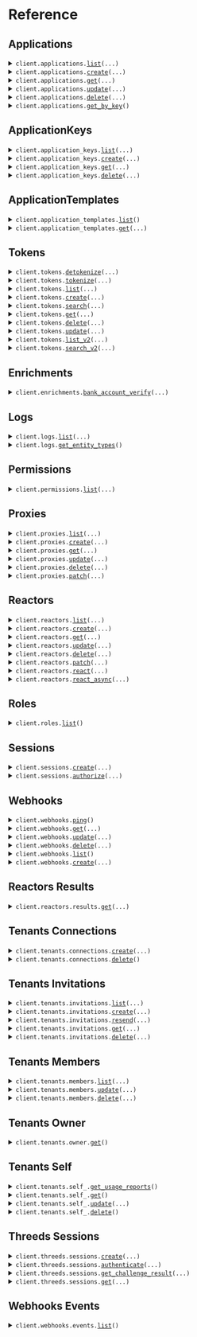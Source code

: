 # Reference
## Applications
<details><summary><code>client.applications.<a href="src/basis_theory/applications/client.py">list</a>(...)</code></summary>
<dl>
<dd>

#### 🔌 Usage

<dl>
<dd>

<dl>
<dd>

```python
from basis_theory import BasisTheory

client = BasisTheory(
    correlation_id="YOUR_CORRELATION_ID",
    api_key="YOUR_API_KEY",
)
response = client.applications.list()
for item in response:
    yield item
# alternatively, you can paginate page-by-page
for page in response.iter_pages():
    yield page

```
</dd>
</dl>
</dd>
</dl>

#### ⚙️ Parameters

<dl>
<dd>

<dl>
<dd>

**id:** `typing.Optional[typing.Union[str, typing.Sequence[str]]]` 
    
</dd>
</dl>

<dl>
<dd>

**type:** `typing.Optional[typing.Union[str, typing.Sequence[str]]]` 
    
</dd>
</dl>

<dl>
<dd>

**page:** `typing.Optional[int]` 
    
</dd>
</dl>

<dl>
<dd>

**start:** `typing.Optional[str]` 
    
</dd>
</dl>

<dl>
<dd>

**size:** `typing.Optional[int]` 
    
</dd>
</dl>

<dl>
<dd>

**request_options:** `typing.Optional[RequestOptions]` — Request-specific configuration.
    
</dd>
</dl>
</dd>
</dl>


</dd>
</dl>
</details>

<details><summary><code>client.applications.<a href="src/basis_theory/applications/client.py">create</a>(...)</code></summary>
<dl>
<dd>

#### 🔌 Usage

<dl>
<dd>

<dl>
<dd>

```python
from basis_theory import BasisTheory

client = BasisTheory(
    correlation_id="YOUR_CORRELATION_ID",
    api_key="YOUR_API_KEY",
)
client.applications.create(
    name="name",
    type="type",
)

```
</dd>
</dl>
</dd>
</dl>

#### ⚙️ Parameters

<dl>
<dd>

<dl>
<dd>

**name:** `str` 
    
</dd>
</dl>

<dl>
<dd>

**type:** `str` 
    
</dd>
</dl>

<dl>
<dd>

**expires_at:** `typing.Optional[str]` 
    
</dd>
</dl>

<dl>
<dd>

**permissions:** `typing.Optional[typing.Sequence[str]]` 
    
</dd>
</dl>

<dl>
<dd>

**rules:** `typing.Optional[typing.Sequence[AccessRule]]` 
    
</dd>
</dl>

<dl>
<dd>

**create_key:** `typing.Optional[bool]` 
    
</dd>
</dl>

<dl>
<dd>

**idempotency_key:** `typing.Optional[str]` 
    
</dd>
</dl>

<dl>
<dd>

**request_options:** `typing.Optional[RequestOptions]` — Request-specific configuration.
    
</dd>
</dl>
</dd>
</dl>


</dd>
</dl>
</details>

<details><summary><code>client.applications.<a href="src/basis_theory/applications/client.py">get</a>(...)</code></summary>
<dl>
<dd>

#### 🔌 Usage

<dl>
<dd>

<dl>
<dd>

```python
from basis_theory import BasisTheory

client = BasisTheory(
    correlation_id="YOUR_CORRELATION_ID",
    api_key="YOUR_API_KEY",
)
client.applications.get(
    id="id",
)

```
</dd>
</dl>
</dd>
</dl>

#### ⚙️ Parameters

<dl>
<dd>

<dl>
<dd>

**id:** `str` 
    
</dd>
</dl>

<dl>
<dd>

**request_options:** `typing.Optional[RequestOptions]` — Request-specific configuration.
    
</dd>
</dl>
</dd>
</dl>


</dd>
</dl>
</details>

<details><summary><code>client.applications.<a href="src/basis_theory/applications/client.py">update</a>(...)</code></summary>
<dl>
<dd>

#### 🔌 Usage

<dl>
<dd>

<dl>
<dd>

```python
from basis_theory import BasisTheory

client = BasisTheory(
    correlation_id="YOUR_CORRELATION_ID",
    api_key="YOUR_API_KEY",
)
client.applications.update(
    id="id",
    name="name",
)

```
</dd>
</dl>
</dd>
</dl>

#### ⚙️ Parameters

<dl>
<dd>

<dl>
<dd>

**id:** `str` 
    
</dd>
</dl>

<dl>
<dd>

**name:** `str` 
    
</dd>
</dl>

<dl>
<dd>

**permissions:** `typing.Optional[typing.Sequence[str]]` 
    
</dd>
</dl>

<dl>
<dd>

**rules:** `typing.Optional[typing.Sequence[AccessRule]]` 
    
</dd>
</dl>

<dl>
<dd>

**idempotency_key:** `typing.Optional[str]` 
    
</dd>
</dl>

<dl>
<dd>

**request_options:** `typing.Optional[RequestOptions]` — Request-specific configuration.
    
</dd>
</dl>
</dd>
</dl>


</dd>
</dl>
</details>

<details><summary><code>client.applications.<a href="src/basis_theory/applications/client.py">delete</a>(...)</code></summary>
<dl>
<dd>

#### 🔌 Usage

<dl>
<dd>

<dl>
<dd>

```python
from basis_theory import BasisTheory

client = BasisTheory(
    correlation_id="YOUR_CORRELATION_ID",
    api_key="YOUR_API_KEY",
)
client.applications.delete(
    id="id",
)

```
</dd>
</dl>
</dd>
</dl>

#### ⚙️ Parameters

<dl>
<dd>

<dl>
<dd>

**id:** `str` 
    
</dd>
</dl>

<dl>
<dd>

**request_options:** `typing.Optional[RequestOptions]` — Request-specific configuration.
    
</dd>
</dl>
</dd>
</dl>


</dd>
</dl>
</details>

<details><summary><code>client.applications.<a href="src/basis_theory/applications/client.py">get_by_key</a>()</code></summary>
<dl>
<dd>

#### 🔌 Usage

<dl>
<dd>

<dl>
<dd>

```python
from basis_theory import BasisTheory

client = BasisTheory(
    correlation_id="YOUR_CORRELATION_ID",
    api_key="YOUR_API_KEY",
)
client.applications.get_by_key()

```
</dd>
</dl>
</dd>
</dl>

#### ⚙️ Parameters

<dl>
<dd>

<dl>
<dd>

**request_options:** `typing.Optional[RequestOptions]` — Request-specific configuration.
    
</dd>
</dl>
</dd>
</dl>


</dd>
</dl>
</details>

## ApplicationKeys
<details><summary><code>client.application_keys.<a href="src/basis_theory/application_keys/client.py">list</a>(...)</code></summary>
<dl>
<dd>

#### 🔌 Usage

<dl>
<dd>

<dl>
<dd>

```python
from basis_theory import BasisTheory

client = BasisTheory(
    correlation_id="YOUR_CORRELATION_ID",
    api_key="YOUR_API_KEY",
)
client.application_keys.list(
    id_="id",
)

```
</dd>
</dl>
</dd>
</dl>

#### ⚙️ Parameters

<dl>
<dd>

<dl>
<dd>

**id_:** `str` 
    
</dd>
</dl>

<dl>
<dd>

**id:** `typing.Optional[typing.Union[str, typing.Sequence[str]]]` 
    
</dd>
</dl>

<dl>
<dd>

**type:** `typing.Optional[typing.Union[str, typing.Sequence[str]]]` 
    
</dd>
</dl>

<dl>
<dd>

**request_options:** `typing.Optional[RequestOptions]` — Request-specific configuration.
    
</dd>
</dl>
</dd>
</dl>


</dd>
</dl>
</details>

<details><summary><code>client.application_keys.<a href="src/basis_theory/application_keys/client.py">create</a>(...)</code></summary>
<dl>
<dd>

#### 🔌 Usage

<dl>
<dd>

<dl>
<dd>

```python
from basis_theory import BasisTheory

client = BasisTheory(
    correlation_id="YOUR_CORRELATION_ID",
    api_key="YOUR_API_KEY",
)
client.application_keys.create(
    id="id",
)

```
</dd>
</dl>
</dd>
</dl>

#### ⚙️ Parameters

<dl>
<dd>

<dl>
<dd>

**id:** `str` 
    
</dd>
</dl>

<dl>
<dd>

**idempotency_key:** `typing.Optional[str]` 
    
</dd>
</dl>

<dl>
<dd>

**request_options:** `typing.Optional[RequestOptions]` — Request-specific configuration.
    
</dd>
</dl>
</dd>
</dl>


</dd>
</dl>
</details>

<details><summary><code>client.application_keys.<a href="src/basis_theory/application_keys/client.py">get</a>(...)</code></summary>
<dl>
<dd>

#### 🔌 Usage

<dl>
<dd>

<dl>
<dd>

```python
from basis_theory import BasisTheory

client = BasisTheory(
    correlation_id="YOUR_CORRELATION_ID",
    api_key="YOUR_API_KEY",
)
client.application_keys.get(
    id="id",
    key_id="keyId",
)

```
</dd>
</dl>
</dd>
</dl>

#### ⚙️ Parameters

<dl>
<dd>

<dl>
<dd>

**id:** `str` 
    
</dd>
</dl>

<dl>
<dd>

**key_id:** `str` 
    
</dd>
</dl>

<dl>
<dd>

**request_options:** `typing.Optional[RequestOptions]` — Request-specific configuration.
    
</dd>
</dl>
</dd>
</dl>


</dd>
</dl>
</details>

<details><summary><code>client.application_keys.<a href="src/basis_theory/application_keys/client.py">delete</a>(...)</code></summary>
<dl>
<dd>

#### 🔌 Usage

<dl>
<dd>

<dl>
<dd>

```python
from basis_theory import BasisTheory

client = BasisTheory(
    correlation_id="YOUR_CORRELATION_ID",
    api_key="YOUR_API_KEY",
)
client.application_keys.delete(
    id="id",
    key_id="keyId",
)

```
</dd>
</dl>
</dd>
</dl>

#### ⚙️ Parameters

<dl>
<dd>

<dl>
<dd>

**id:** `str` 
    
</dd>
</dl>

<dl>
<dd>

**key_id:** `str` 
    
</dd>
</dl>

<dl>
<dd>

**request_options:** `typing.Optional[RequestOptions]` — Request-specific configuration.
    
</dd>
</dl>
</dd>
</dl>


</dd>
</dl>
</details>

## ApplicationTemplates
<details><summary><code>client.application_templates.<a href="src/basis_theory/application_templates/client.py">list</a>()</code></summary>
<dl>
<dd>

#### 🔌 Usage

<dl>
<dd>

<dl>
<dd>

```python
from basis_theory import BasisTheory

client = BasisTheory(
    correlation_id="YOUR_CORRELATION_ID",
    api_key="YOUR_API_KEY",
)
client.application_templates.list()

```
</dd>
</dl>
</dd>
</dl>

#### ⚙️ Parameters

<dl>
<dd>

<dl>
<dd>

**request_options:** `typing.Optional[RequestOptions]` — Request-specific configuration.
    
</dd>
</dl>
</dd>
</dl>


</dd>
</dl>
</details>

<details><summary><code>client.application_templates.<a href="src/basis_theory/application_templates/client.py">get</a>(...)</code></summary>
<dl>
<dd>

#### 🔌 Usage

<dl>
<dd>

<dl>
<dd>

```python
from basis_theory import BasisTheory

client = BasisTheory(
    correlation_id="YOUR_CORRELATION_ID",
    api_key="YOUR_API_KEY",
)
client.application_templates.get(
    id="id",
)

```
</dd>
</dl>
</dd>
</dl>

#### ⚙️ Parameters

<dl>
<dd>

<dl>
<dd>

**id:** `str` 
    
</dd>
</dl>

<dl>
<dd>

**request_options:** `typing.Optional[RequestOptions]` — Request-specific configuration.
    
</dd>
</dl>
</dd>
</dl>


</dd>
</dl>
</details>

## Tokens
<details><summary><code>client.tokens.<a href="src/basis_theory/tokens/client.py">detokenize</a>(...)</code></summary>
<dl>
<dd>

#### 🔌 Usage

<dl>
<dd>

<dl>
<dd>

```python
from basis_theory import BasisTheory

client = BasisTheory(
    correlation_id="YOUR_CORRELATION_ID",
    api_key="YOUR_API_KEY",
)
client.tokens.detokenize(
    request={"key": "value"},
)

```
</dd>
</dl>
</dd>
</dl>

#### ⚙️ Parameters

<dl>
<dd>

<dl>
<dd>

**request:** `typing.Optional[typing.Any]` 
    
</dd>
</dl>

<dl>
<dd>

**request_options:** `typing.Optional[RequestOptions]` — Request-specific configuration.
    
</dd>
</dl>
</dd>
</dl>


</dd>
</dl>
</details>

<details><summary><code>client.tokens.<a href="src/basis_theory/tokens/client.py">tokenize</a>(...)</code></summary>
<dl>
<dd>

#### 🔌 Usage

<dl>
<dd>

<dl>
<dd>

```python
from basis_theory import BasisTheory

client = BasisTheory(
    correlation_id="YOUR_CORRELATION_ID",
    api_key="YOUR_API_KEY",
)
client.tokens.tokenize(
    request={"key": "value"},
)

```
</dd>
</dl>
</dd>
</dl>

#### ⚙️ Parameters

<dl>
<dd>

<dl>
<dd>

**request:** `typing.Optional[typing.Any]` 
    
</dd>
</dl>

<dl>
<dd>

**idempotency_key:** `typing.Optional[str]` 
    
</dd>
</dl>

<dl>
<dd>

**request_options:** `typing.Optional[RequestOptions]` — Request-specific configuration.
    
</dd>
</dl>
</dd>
</dl>


</dd>
</dl>
</details>

<details><summary><code>client.tokens.<a href="src/basis_theory/tokens/client.py">list</a>(...)</code></summary>
<dl>
<dd>

#### 🔌 Usage

<dl>
<dd>

<dl>
<dd>

```python
from basis_theory import BasisTheory

client = BasisTheory(
    correlation_id="YOUR_CORRELATION_ID",
    api_key="YOUR_API_KEY",
)
response = client.tokens.list()
for item in response:
    yield item
# alternatively, you can paginate page-by-page
for page in response.iter_pages():
    yield page

```
</dd>
</dl>
</dd>
</dl>

#### ⚙️ Parameters

<dl>
<dd>

<dl>
<dd>

**id:** `typing.Optional[typing.Union[str, typing.Sequence[str]]]` 
    
</dd>
</dl>

<dl>
<dd>

**metadata:** `typing.Optional[typing.Dict[str, typing.Optional[str]]]` 
    
</dd>
</dl>

<dl>
<dd>

**page:** `typing.Optional[int]` 
    
</dd>
</dl>

<dl>
<dd>

**start:** `typing.Optional[str]` 
    
</dd>
</dl>

<dl>
<dd>

**size:** `typing.Optional[int]` 
    
</dd>
</dl>

<dl>
<dd>

**request_options:** `typing.Optional[RequestOptions]` — Request-specific configuration.
    
</dd>
</dl>
</dd>
</dl>


</dd>
</dl>
</details>

<details><summary><code>client.tokens.<a href="src/basis_theory/tokens/client.py">create</a>(...)</code></summary>
<dl>
<dd>

#### 🔌 Usage

<dl>
<dd>

<dl>
<dd>

```python
from basis_theory import BasisTheory

client = BasisTheory(
    correlation_id="YOUR_CORRELATION_ID",
    api_key="YOUR_API_KEY",
)
client.tokens.create()

```
</dd>
</dl>
</dd>
</dl>

#### ⚙️ Parameters

<dl>
<dd>

<dl>
<dd>

**id:** `typing.Optional[str]` 
    
</dd>
</dl>

<dl>
<dd>

**type:** `typing.Optional[str]` 
    
</dd>
</dl>

<dl>
<dd>

**data:** `typing.Optional[typing.Optional[typing.Any]]` 
    
</dd>
</dl>

<dl>
<dd>

**privacy:** `typing.Optional[Privacy]` 
    
</dd>
</dl>

<dl>
<dd>

**metadata:** `typing.Optional[typing.Dict[str, typing.Optional[str]]]` 
    
</dd>
</dl>

<dl>
<dd>

**search_indexes:** `typing.Optional[typing.Sequence[str]]` 
    
</dd>
</dl>

<dl>
<dd>

**fingerprint_expression:** `typing.Optional[str]` 
    
</dd>
</dl>

<dl>
<dd>

**mask:** `typing.Optional[typing.Optional[typing.Any]]` 
    
</dd>
</dl>

<dl>
<dd>

**deduplicate_token:** `typing.Optional[bool]` 
    
</dd>
</dl>

<dl>
<dd>

**expires_at:** `typing.Optional[str]` 
    
</dd>
</dl>

<dl>
<dd>

**containers:** `typing.Optional[typing.Sequence[str]]` 
    
</dd>
</dl>

<dl>
<dd>

**token_intent_id:** `typing.Optional[str]` 
    
</dd>
</dl>

<dl>
<dd>

**idempotency_key:** `typing.Optional[str]` 
    
</dd>
</dl>

<dl>
<dd>

**request_options:** `typing.Optional[RequestOptions]` — Request-specific configuration.
    
</dd>
</dl>
</dd>
</dl>


</dd>
</dl>
</details>

<details><summary><code>client.tokens.<a href="src/basis_theory/tokens/client.py">search</a>(...)</code></summary>
<dl>
<dd>

#### 🔌 Usage

<dl>
<dd>

<dl>
<dd>

```python
from basis_theory import BasisTheory

client = BasisTheory(
    correlation_id="YOUR_CORRELATION_ID",
    api_key="YOUR_API_KEY",
)
response = client.tokens.search()
for item in response:
    yield item
# alternatively, you can paginate page-by-page
for page in response.iter_pages():
    yield page

```
</dd>
</dl>
</dd>
</dl>

#### ⚙️ Parameters

<dl>
<dd>

<dl>
<dd>

**query:** `typing.Optional[str]` 
    
</dd>
</dl>

<dl>
<dd>

**page:** `typing.Optional[int]` 
    
</dd>
</dl>

<dl>
<dd>

**start:** `typing.Optional[str]` 
    
</dd>
</dl>

<dl>
<dd>

**size:** `typing.Optional[int]` 
    
</dd>
</dl>

<dl>
<dd>

**idempotency_key:** `typing.Optional[str]` 
    
</dd>
</dl>

<dl>
<dd>

**request_options:** `typing.Optional[RequestOptions]` — Request-specific configuration.
    
</dd>
</dl>
</dd>
</dl>


</dd>
</dl>
</details>

<details><summary><code>client.tokens.<a href="src/basis_theory/tokens/client.py">get</a>(...)</code></summary>
<dl>
<dd>

#### 🔌 Usage

<dl>
<dd>

<dl>
<dd>

```python
from basis_theory import BasisTheory

client = BasisTheory(
    correlation_id="YOUR_CORRELATION_ID",
    api_key="YOUR_API_KEY",
)
client.tokens.get(
    id="id",
)

```
</dd>
</dl>
</dd>
</dl>

#### ⚙️ Parameters

<dl>
<dd>

<dl>
<dd>

**id:** `str` 
    
</dd>
</dl>

<dl>
<dd>

**request_options:** `typing.Optional[RequestOptions]` — Request-specific configuration.
    
</dd>
</dl>
</dd>
</dl>


</dd>
</dl>
</details>

<details><summary><code>client.tokens.<a href="src/basis_theory/tokens/client.py">delete</a>(...)</code></summary>
<dl>
<dd>

#### 🔌 Usage

<dl>
<dd>

<dl>
<dd>

```python
from basis_theory import BasisTheory

client = BasisTheory(
    correlation_id="YOUR_CORRELATION_ID",
    api_key="YOUR_API_KEY",
)
client.tokens.delete(
    id="id",
)

```
</dd>
</dl>
</dd>
</dl>

#### ⚙️ Parameters

<dl>
<dd>

<dl>
<dd>

**id:** `str` 
    
</dd>
</dl>

<dl>
<dd>

**request_options:** `typing.Optional[RequestOptions]` — Request-specific configuration.
    
</dd>
</dl>
</dd>
</dl>


</dd>
</dl>
</details>

<details><summary><code>client.tokens.<a href="src/basis_theory/tokens/client.py">update</a>(...)</code></summary>
<dl>
<dd>

#### 🔌 Usage

<dl>
<dd>

<dl>
<dd>

```python
from basis_theory import BasisTheory

client = BasisTheory(
    correlation_id="YOUR_CORRELATION_ID",
    api_key="YOUR_API_KEY",
)
client.tokens.update(
    id="id",
)

```
</dd>
</dl>
</dd>
</dl>

#### ⚙️ Parameters

<dl>
<dd>

<dl>
<dd>

**id:** `str` 
    
</dd>
</dl>

<dl>
<dd>

**data:** `typing.Optional[typing.Optional[typing.Any]]` 
    
</dd>
</dl>

<dl>
<dd>

**privacy:** `typing.Optional[UpdatePrivacy]` 
    
</dd>
</dl>

<dl>
<dd>

**metadata:** `typing.Optional[typing.Dict[str, typing.Optional[str]]]` 
    
</dd>
</dl>

<dl>
<dd>

**search_indexes:** `typing.Optional[typing.Sequence[str]]` 
    
</dd>
</dl>

<dl>
<dd>

**fingerprint_expression:** `typing.Optional[str]` 
    
</dd>
</dl>

<dl>
<dd>

**mask:** `typing.Optional[typing.Optional[typing.Any]]` 
    
</dd>
</dl>

<dl>
<dd>

**expires_at:** `typing.Optional[str]` 
    
</dd>
</dl>

<dl>
<dd>

**deduplicate_token:** `typing.Optional[bool]` 
    
</dd>
</dl>

<dl>
<dd>

**containers:** `typing.Optional[typing.Sequence[str]]` 
    
</dd>
</dl>

<dl>
<dd>

**idempotency_key:** `typing.Optional[str]` 
    
</dd>
</dl>

<dl>
<dd>

**request_options:** `typing.Optional[RequestOptions]` — Request-specific configuration.
    
</dd>
</dl>
</dd>
</dl>


</dd>
</dl>
</details>

<details><summary><code>client.tokens.<a href="src/basis_theory/tokens/client.py">list_v2</a>(...)</code></summary>
<dl>
<dd>

#### 🔌 Usage

<dl>
<dd>

<dl>
<dd>

```python
from basis_theory import BasisTheory

client = BasisTheory(
    correlation_id="YOUR_CORRELATION_ID",
    api_key="YOUR_API_KEY",
)
response = client.tokens.list_v2()
for item in response:
    yield item
# alternatively, you can paginate page-by-page
for page in response.iter_pages():
    yield page

```
</dd>
</dl>
</dd>
</dl>

#### ⚙️ Parameters

<dl>
<dd>

<dl>
<dd>

**start:** `typing.Optional[str]` 
    
</dd>
</dl>

<dl>
<dd>

**size:** `typing.Optional[int]` 
    
</dd>
</dl>

<dl>
<dd>

**request_options:** `typing.Optional[RequestOptions]` — Request-specific configuration.
    
</dd>
</dl>
</dd>
</dl>


</dd>
</dl>
</details>

<details><summary><code>client.tokens.<a href="src/basis_theory/tokens/client.py">search_v2</a>(...)</code></summary>
<dl>
<dd>

#### 🔌 Usage

<dl>
<dd>

<dl>
<dd>

```python
from basis_theory import BasisTheory

client = BasisTheory(
    correlation_id="YOUR_CORRELATION_ID",
    api_key="YOUR_API_KEY",
)
response = client.tokens.search_v2()
for item in response:
    yield item
# alternatively, you can paginate page-by-page
for page in response.iter_pages():
    yield page

```
</dd>
</dl>
</dd>
</dl>

#### ⚙️ Parameters

<dl>
<dd>

<dl>
<dd>

**query:** `typing.Optional[str]` 
    
</dd>
</dl>

<dl>
<dd>

**start:** `typing.Optional[str]` 
    
</dd>
</dl>

<dl>
<dd>

**size:** `typing.Optional[int]` 
    
</dd>
</dl>

<dl>
<dd>

**idempotency_key:** `typing.Optional[str]` 
    
</dd>
</dl>

<dl>
<dd>

**request_options:** `typing.Optional[RequestOptions]` — Request-specific configuration.
    
</dd>
</dl>
</dd>
</dl>


</dd>
</dl>
</details>

## Enrichments
<details><summary><code>client.enrichments.<a href="src/basis_theory/enrichments/client.py">bank_account_verify</a>(...)</code></summary>
<dl>
<dd>

#### 🔌 Usage

<dl>
<dd>

<dl>
<dd>

```python
from basis_theory import BasisTheory

client = BasisTheory(
    correlation_id="YOUR_CORRELATION_ID",
    api_key="YOUR_API_KEY",
)
client.enrichments.bank_account_verify(
    token_id="token_id",
)

```
</dd>
</dl>
</dd>
</dl>

#### ⚙️ Parameters

<dl>
<dd>

<dl>
<dd>

**token_id:** `str` 
    
</dd>
</dl>

<dl>
<dd>

**country_code:** `typing.Optional[str]` 
    
</dd>
</dl>

<dl>
<dd>

**routing_number:** `typing.Optional[str]` 
    
</dd>
</dl>

<dl>
<dd>

**request_options:** `typing.Optional[RequestOptions]` — Request-specific configuration.
    
</dd>
</dl>
</dd>
</dl>


</dd>
</dl>
</details>

## Logs
<details><summary><code>client.logs.<a href="src/basis_theory/logs/client.py">list</a>(...)</code></summary>
<dl>
<dd>

#### 🔌 Usage

<dl>
<dd>

<dl>
<dd>

```python
from basis_theory import BasisTheory

client = BasisTheory(
    correlation_id="YOUR_CORRELATION_ID",
    api_key="YOUR_API_KEY",
)
response = client.logs.list()
for item in response:
    yield item
# alternatively, you can paginate page-by-page
for page in response.iter_pages():
    yield page

```
</dd>
</dl>
</dd>
</dl>

#### ⚙️ Parameters

<dl>
<dd>

<dl>
<dd>

**entity_type:** `typing.Optional[str]` 
    
</dd>
</dl>

<dl>
<dd>

**entity_id:** `typing.Optional[str]` 
    
</dd>
</dl>

<dl>
<dd>

**start_date:** `typing.Optional[dt.datetime]` 
    
</dd>
</dl>

<dl>
<dd>

**end_date:** `typing.Optional[dt.datetime]` 
    
</dd>
</dl>

<dl>
<dd>

**page:** `typing.Optional[int]` 
    
</dd>
</dl>

<dl>
<dd>

**start:** `typing.Optional[str]` 
    
</dd>
</dl>

<dl>
<dd>

**size:** `typing.Optional[int]` 
    
</dd>
</dl>

<dl>
<dd>

**request_options:** `typing.Optional[RequestOptions]` — Request-specific configuration.
    
</dd>
</dl>
</dd>
</dl>


</dd>
</dl>
</details>

<details><summary><code>client.logs.<a href="src/basis_theory/logs/client.py">get_entity_types</a>()</code></summary>
<dl>
<dd>

#### 🔌 Usage

<dl>
<dd>

<dl>
<dd>

```python
from basis_theory import BasisTheory

client = BasisTheory(
    correlation_id="YOUR_CORRELATION_ID",
    api_key="YOUR_API_KEY",
)
client.logs.get_entity_types()

```
</dd>
</dl>
</dd>
</dl>

#### ⚙️ Parameters

<dl>
<dd>

<dl>
<dd>

**request_options:** `typing.Optional[RequestOptions]` — Request-specific configuration.
    
</dd>
</dl>
</dd>
</dl>


</dd>
</dl>
</details>

## Permissions
<details><summary><code>client.permissions.<a href="src/basis_theory/permissions/client.py">list</a>(...)</code></summary>
<dl>
<dd>

#### 🔌 Usage

<dl>
<dd>

<dl>
<dd>

```python
from basis_theory import BasisTheory

client = BasisTheory(
    correlation_id="YOUR_CORRELATION_ID",
    api_key="YOUR_API_KEY",
)
client.permissions.list()

```
</dd>
</dl>
</dd>
</dl>

#### ⚙️ Parameters

<dl>
<dd>

<dl>
<dd>

**application_type:** `typing.Optional[str]` 
    
</dd>
</dl>

<dl>
<dd>

**request_options:** `typing.Optional[RequestOptions]` — Request-specific configuration.
    
</dd>
</dl>
</dd>
</dl>


</dd>
</dl>
</details>

## Proxies
<details><summary><code>client.proxies.<a href="src/basis_theory/proxies/client.py">list</a>(...)</code></summary>
<dl>
<dd>

#### 🔌 Usage

<dl>
<dd>

<dl>
<dd>

```python
from basis_theory import BasisTheory

client = BasisTheory(
    correlation_id="YOUR_CORRELATION_ID",
    api_key="YOUR_API_KEY",
)
response = client.proxies.list()
for item in response:
    yield item
# alternatively, you can paginate page-by-page
for page in response.iter_pages():
    yield page

```
</dd>
</dl>
</dd>
</dl>

#### ⚙️ Parameters

<dl>
<dd>

<dl>
<dd>

**id:** `typing.Optional[typing.Union[str, typing.Sequence[str]]]` 
    
</dd>
</dl>

<dl>
<dd>

**name:** `typing.Optional[str]` 
    
</dd>
</dl>

<dl>
<dd>

**page:** `typing.Optional[int]` 
    
</dd>
</dl>

<dl>
<dd>

**start:** `typing.Optional[str]` 
    
</dd>
</dl>

<dl>
<dd>

**size:** `typing.Optional[int]` 
    
</dd>
</dl>

<dl>
<dd>

**request_options:** `typing.Optional[RequestOptions]` — Request-specific configuration.
    
</dd>
</dl>
</dd>
</dl>


</dd>
</dl>
</details>

<details><summary><code>client.proxies.<a href="src/basis_theory/proxies/client.py">create</a>(...)</code></summary>
<dl>
<dd>

#### 🔌 Usage

<dl>
<dd>

<dl>
<dd>

```python
from basis_theory import BasisTheory

client = BasisTheory(
    correlation_id="YOUR_CORRELATION_ID",
    api_key="YOUR_API_KEY",
)
client.proxies.create(
    name="name",
    destination_url="destination_url",
)

```
</dd>
</dl>
</dd>
</dl>

#### ⚙️ Parameters

<dl>
<dd>

<dl>
<dd>

**name:** `str` 
    
</dd>
</dl>

<dl>
<dd>

**destination_url:** `str` 
    
</dd>
</dl>

<dl>
<dd>

**request_reactor_id:** `typing.Optional[str]` 
    
</dd>
</dl>

<dl>
<dd>

**response_reactor_id:** `typing.Optional[str]` 
    
</dd>
</dl>

<dl>
<dd>

**request_transform:** `typing.Optional[ProxyTransform]` 
    
</dd>
</dl>

<dl>
<dd>

**response_transform:** `typing.Optional[ProxyTransform]` 
    
</dd>
</dl>

<dl>
<dd>

**application:** `typing.Optional[Application]` 
    
</dd>
</dl>

<dl>
<dd>

**configuration:** `typing.Optional[typing.Dict[str, typing.Optional[str]]]` 
    
</dd>
</dl>

<dl>
<dd>

**require_auth:** `typing.Optional[bool]` 
    
</dd>
</dl>

<dl>
<dd>

**idempotency_key:** `typing.Optional[str]` 
    
</dd>
</dl>

<dl>
<dd>

**request_options:** `typing.Optional[RequestOptions]` — Request-specific configuration.
    
</dd>
</dl>
</dd>
</dl>


</dd>
</dl>
</details>

<details><summary><code>client.proxies.<a href="src/basis_theory/proxies/client.py">get</a>(...)</code></summary>
<dl>
<dd>

#### 🔌 Usage

<dl>
<dd>

<dl>
<dd>

```python
from basis_theory import BasisTheory

client = BasisTheory(
    correlation_id="YOUR_CORRELATION_ID",
    api_key="YOUR_API_KEY",
)
client.proxies.get(
    id="id",
)

```
</dd>
</dl>
</dd>
</dl>

#### ⚙️ Parameters

<dl>
<dd>

<dl>
<dd>

**id:** `str` 
    
</dd>
</dl>

<dl>
<dd>

**request_options:** `typing.Optional[RequestOptions]` — Request-specific configuration.
    
</dd>
</dl>
</dd>
</dl>


</dd>
</dl>
</details>

<details><summary><code>client.proxies.<a href="src/basis_theory/proxies/client.py">update</a>(...)</code></summary>
<dl>
<dd>

#### 🔌 Usage

<dl>
<dd>

<dl>
<dd>

```python
from basis_theory import BasisTheory

client = BasisTheory(
    correlation_id="YOUR_CORRELATION_ID",
    api_key="YOUR_API_KEY",
)
client.proxies.update(
    id="id",
    name="name",
    destination_url="destination_url",
)

```
</dd>
</dl>
</dd>
</dl>

#### ⚙️ Parameters

<dl>
<dd>

<dl>
<dd>

**id:** `str` 
    
</dd>
</dl>

<dl>
<dd>

**name:** `str` 
    
</dd>
</dl>

<dl>
<dd>

**destination_url:** `str` 
    
</dd>
</dl>

<dl>
<dd>

**request_reactor_id:** `typing.Optional[str]` 
    
</dd>
</dl>

<dl>
<dd>

**response_reactor_id:** `typing.Optional[str]` 
    
</dd>
</dl>

<dl>
<dd>

**request_transform:** `typing.Optional[ProxyTransform]` 
    
</dd>
</dl>

<dl>
<dd>

**response_transform:** `typing.Optional[ProxyTransform]` 
    
</dd>
</dl>

<dl>
<dd>

**application:** `typing.Optional[Application]` 
    
</dd>
</dl>

<dl>
<dd>

**configuration:** `typing.Optional[typing.Dict[str, typing.Optional[str]]]` 
    
</dd>
</dl>

<dl>
<dd>

**require_auth:** `typing.Optional[bool]` 
    
</dd>
</dl>

<dl>
<dd>

**idempotency_key:** `typing.Optional[str]` 
    
</dd>
</dl>

<dl>
<dd>

**request_options:** `typing.Optional[RequestOptions]` — Request-specific configuration.
    
</dd>
</dl>
</dd>
</dl>


</dd>
</dl>
</details>

<details><summary><code>client.proxies.<a href="src/basis_theory/proxies/client.py">delete</a>(...)</code></summary>
<dl>
<dd>

#### 🔌 Usage

<dl>
<dd>

<dl>
<dd>

```python
from basis_theory import BasisTheory

client = BasisTheory(
    correlation_id="YOUR_CORRELATION_ID",
    api_key="YOUR_API_KEY",
)
client.proxies.delete(
    id="id",
)

```
</dd>
</dl>
</dd>
</dl>

#### ⚙️ Parameters

<dl>
<dd>

<dl>
<dd>

**id:** `str` 
    
</dd>
</dl>

<dl>
<dd>

**request_options:** `typing.Optional[RequestOptions]` — Request-specific configuration.
    
</dd>
</dl>
</dd>
</dl>


</dd>
</dl>
</details>

<details><summary><code>client.proxies.<a href="src/basis_theory/proxies/client.py">patch</a>(...)</code></summary>
<dl>
<dd>

#### 🔌 Usage

<dl>
<dd>

<dl>
<dd>

```python
from basis_theory import BasisTheory

client = BasisTheory(
    correlation_id="YOUR_CORRELATION_ID",
    api_key="YOUR_API_KEY",
)
client.proxies.patch(
    id="id",
)

```
</dd>
</dl>
</dd>
</dl>

#### ⚙️ Parameters

<dl>
<dd>

<dl>
<dd>

**id:** `str` 
    
</dd>
</dl>

<dl>
<dd>

**name:** `typing.Optional[str]` 
    
</dd>
</dl>

<dl>
<dd>

**destination_url:** `typing.Optional[str]` 
    
</dd>
</dl>

<dl>
<dd>

**request_transform:** `typing.Optional[ProxyTransform]` 
    
</dd>
</dl>

<dl>
<dd>

**response_transform:** `typing.Optional[ProxyTransform]` 
    
</dd>
</dl>

<dl>
<dd>

**application:** `typing.Optional[Application]` 
    
</dd>
</dl>

<dl>
<dd>

**configuration:** `typing.Optional[typing.Dict[str, typing.Optional[str]]]` 
    
</dd>
</dl>

<dl>
<dd>

**require_auth:** `typing.Optional[bool]` 
    
</dd>
</dl>

<dl>
<dd>

**idempotency_key:** `typing.Optional[str]` 
    
</dd>
</dl>

<dl>
<dd>

**request_options:** `typing.Optional[RequestOptions]` — Request-specific configuration.
    
</dd>
</dl>
</dd>
</dl>


</dd>
</dl>
</details>

## Reactors
<details><summary><code>client.reactors.<a href="src/basis_theory/reactors/client.py">list</a>(...)</code></summary>
<dl>
<dd>

#### 🔌 Usage

<dl>
<dd>

<dl>
<dd>

```python
from basis_theory import BasisTheory

client = BasisTheory(
    correlation_id="YOUR_CORRELATION_ID",
    api_key="YOUR_API_KEY",
)
response = client.reactors.list()
for item in response:
    yield item
# alternatively, you can paginate page-by-page
for page in response.iter_pages():
    yield page

```
</dd>
</dl>
</dd>
</dl>

#### ⚙️ Parameters

<dl>
<dd>

<dl>
<dd>

**id:** `typing.Optional[typing.Union[str, typing.Sequence[str]]]` 
    
</dd>
</dl>

<dl>
<dd>

**name:** `typing.Optional[str]` 
    
</dd>
</dl>

<dl>
<dd>

**page:** `typing.Optional[int]` 
    
</dd>
</dl>

<dl>
<dd>

**start:** `typing.Optional[str]` 
    
</dd>
</dl>

<dl>
<dd>

**size:** `typing.Optional[int]` 
    
</dd>
</dl>

<dl>
<dd>

**request_options:** `typing.Optional[RequestOptions]` — Request-specific configuration.
    
</dd>
</dl>
</dd>
</dl>


</dd>
</dl>
</details>

<details><summary><code>client.reactors.<a href="src/basis_theory/reactors/client.py">create</a>(...)</code></summary>
<dl>
<dd>

#### 🔌 Usage

<dl>
<dd>

<dl>
<dd>

```python
from basis_theory import BasisTheory

client = BasisTheory(
    correlation_id="YOUR_CORRELATION_ID",
    api_key="YOUR_API_KEY",
)
client.reactors.create(
    name="name",
    code="code",
)

```
</dd>
</dl>
</dd>
</dl>

#### ⚙️ Parameters

<dl>
<dd>

<dl>
<dd>

**name:** `str` 
    
</dd>
</dl>

<dl>
<dd>

**code:** `str` 
    
</dd>
</dl>

<dl>
<dd>

**application:** `typing.Optional[Application]` 
    
</dd>
</dl>

<dl>
<dd>

**configuration:** `typing.Optional[typing.Dict[str, typing.Optional[str]]]` 
    
</dd>
</dl>

<dl>
<dd>

**idempotency_key:** `typing.Optional[str]` 
    
</dd>
</dl>

<dl>
<dd>

**request_options:** `typing.Optional[RequestOptions]` — Request-specific configuration.
    
</dd>
</dl>
</dd>
</dl>


</dd>
</dl>
</details>

<details><summary><code>client.reactors.<a href="src/basis_theory/reactors/client.py">get</a>(...)</code></summary>
<dl>
<dd>

#### 🔌 Usage

<dl>
<dd>

<dl>
<dd>

```python
from basis_theory import BasisTheory

client = BasisTheory(
    correlation_id="YOUR_CORRELATION_ID",
    api_key="YOUR_API_KEY",
)
client.reactors.get(
    id="id",
)

```
</dd>
</dl>
</dd>
</dl>

#### ⚙️ Parameters

<dl>
<dd>

<dl>
<dd>

**id:** `str` 
    
</dd>
</dl>

<dl>
<dd>

**request_options:** `typing.Optional[RequestOptions]` — Request-specific configuration.
    
</dd>
</dl>
</dd>
</dl>


</dd>
</dl>
</details>

<details><summary><code>client.reactors.<a href="src/basis_theory/reactors/client.py">update</a>(...)</code></summary>
<dl>
<dd>

#### 🔌 Usage

<dl>
<dd>

<dl>
<dd>

```python
from basis_theory import BasisTheory

client = BasisTheory(
    correlation_id="YOUR_CORRELATION_ID",
    api_key="YOUR_API_KEY",
)
client.reactors.update(
    id="id",
    name="name",
    code="code",
)

```
</dd>
</dl>
</dd>
</dl>

#### ⚙️ Parameters

<dl>
<dd>

<dl>
<dd>

**id:** `str` 
    
</dd>
</dl>

<dl>
<dd>

**name:** `str` 
    
</dd>
</dl>

<dl>
<dd>

**code:** `str` 
    
</dd>
</dl>

<dl>
<dd>

**application:** `typing.Optional[Application]` 
    
</dd>
</dl>

<dl>
<dd>

**configuration:** `typing.Optional[typing.Dict[str, typing.Optional[str]]]` 
    
</dd>
</dl>

<dl>
<dd>

**idempotency_key:** `typing.Optional[str]` 
    
</dd>
</dl>

<dl>
<dd>

**request_options:** `typing.Optional[RequestOptions]` — Request-specific configuration.
    
</dd>
</dl>
</dd>
</dl>


</dd>
</dl>
</details>

<details><summary><code>client.reactors.<a href="src/basis_theory/reactors/client.py">delete</a>(...)</code></summary>
<dl>
<dd>

#### 🔌 Usage

<dl>
<dd>

<dl>
<dd>

```python
from basis_theory import BasisTheory

client = BasisTheory(
    correlation_id="YOUR_CORRELATION_ID",
    api_key="YOUR_API_KEY",
)
client.reactors.delete(
    id="id",
)

```
</dd>
</dl>
</dd>
</dl>

#### ⚙️ Parameters

<dl>
<dd>

<dl>
<dd>

**id:** `str` 
    
</dd>
</dl>

<dl>
<dd>

**request_options:** `typing.Optional[RequestOptions]` — Request-specific configuration.
    
</dd>
</dl>
</dd>
</dl>


</dd>
</dl>
</details>

<details><summary><code>client.reactors.<a href="src/basis_theory/reactors/client.py">patch</a>(...)</code></summary>
<dl>
<dd>

#### 🔌 Usage

<dl>
<dd>

<dl>
<dd>

```python
from basis_theory import BasisTheory

client = BasisTheory(
    correlation_id="YOUR_CORRELATION_ID",
    api_key="YOUR_API_KEY",
)
client.reactors.patch(
    id="id",
)

```
</dd>
</dl>
</dd>
</dl>

#### ⚙️ Parameters

<dl>
<dd>

<dl>
<dd>

**id:** `str` 
    
</dd>
</dl>

<dl>
<dd>

**name:** `typing.Optional[str]` 
    
</dd>
</dl>

<dl>
<dd>

**application:** `typing.Optional[Application]` 
    
</dd>
</dl>

<dl>
<dd>

**code:** `typing.Optional[str]` 
    
</dd>
</dl>

<dl>
<dd>

**configuration:** `typing.Optional[typing.Dict[str, typing.Optional[str]]]` 
    
</dd>
</dl>

<dl>
<dd>

**idempotency_key:** `typing.Optional[str]` 
    
</dd>
</dl>

<dl>
<dd>

**request_options:** `typing.Optional[RequestOptions]` — Request-specific configuration.
    
</dd>
</dl>
</dd>
</dl>


</dd>
</dl>
</details>

<details><summary><code>client.reactors.<a href="src/basis_theory/reactors/client.py">react</a>(...)</code></summary>
<dl>
<dd>

#### 🔌 Usage

<dl>
<dd>

<dl>
<dd>

```python
from basis_theory import BasisTheory

client = BasisTheory(
    correlation_id="YOUR_CORRELATION_ID",
    api_key="YOUR_API_KEY",
)
client.reactors.react(
    id="id",
)

```
</dd>
</dl>
</dd>
</dl>

#### ⚙️ Parameters

<dl>
<dd>

<dl>
<dd>

**id:** `str` 
    
</dd>
</dl>

<dl>
<dd>

**args:** `typing.Optional[typing.Optional[typing.Any]]` 
    
</dd>
</dl>

<dl>
<dd>

**callback_url:** `typing.Optional[str]` 
    
</dd>
</dl>

<dl>
<dd>

**request_options:** `typing.Optional[RequestOptions]` — Request-specific configuration.
    
</dd>
</dl>
</dd>
</dl>


</dd>
</dl>
</details>

<details><summary><code>client.reactors.<a href="src/basis_theory/reactors/client.py">react_async</a>(...)</code></summary>
<dl>
<dd>

#### 🔌 Usage

<dl>
<dd>

<dl>
<dd>

```python
from basis_theory import BasisTheory

client = BasisTheory(
    correlation_id="YOUR_CORRELATION_ID",
    api_key="YOUR_API_KEY",
)
client.reactors.react_async(
    id="id",
)

```
</dd>
</dl>
</dd>
</dl>

#### ⚙️ Parameters

<dl>
<dd>

<dl>
<dd>

**id:** `str` 
    
</dd>
</dl>

<dl>
<dd>

**args:** `typing.Optional[typing.Optional[typing.Any]]` 
    
</dd>
</dl>

<dl>
<dd>

**request_options:** `typing.Optional[RequestOptions]` — Request-specific configuration.
    
</dd>
</dl>
</dd>
</dl>


</dd>
</dl>
</details>

## Roles
<details><summary><code>client.roles.<a href="src/basis_theory/roles/client.py">list</a>()</code></summary>
<dl>
<dd>

#### 🔌 Usage

<dl>
<dd>

<dl>
<dd>

```python
from basis_theory import BasisTheory

client = BasisTheory(
    correlation_id="YOUR_CORRELATION_ID",
    api_key="YOUR_API_KEY",
)
client.roles.list()

```
</dd>
</dl>
</dd>
</dl>

#### ⚙️ Parameters

<dl>
<dd>

<dl>
<dd>

**request_options:** `typing.Optional[RequestOptions]` — Request-specific configuration.
    
</dd>
</dl>
</dd>
</dl>


</dd>
</dl>
</details>

## Sessions
<details><summary><code>client.sessions.<a href="src/basis_theory/sessions/client.py">create</a>(...)</code></summary>
<dl>
<dd>

#### 🔌 Usage

<dl>
<dd>

<dl>
<dd>

```python
from basis_theory import BasisTheory

client = BasisTheory(
    correlation_id="YOUR_CORRELATION_ID",
    api_key="YOUR_API_KEY",
)
client.sessions.create()

```
</dd>
</dl>
</dd>
</dl>

#### ⚙️ Parameters

<dl>
<dd>

<dl>
<dd>

**idempotency_key:** `typing.Optional[str]` 
    
</dd>
</dl>

<dl>
<dd>

**request_options:** `typing.Optional[RequestOptions]` — Request-specific configuration.
    
</dd>
</dl>
</dd>
</dl>


</dd>
</dl>
</details>

<details><summary><code>client.sessions.<a href="src/basis_theory/sessions/client.py">authorize</a>(...)</code></summary>
<dl>
<dd>

#### 🔌 Usage

<dl>
<dd>

<dl>
<dd>

```python
from basis_theory import BasisTheory

client = BasisTheory(
    correlation_id="YOUR_CORRELATION_ID",
    api_key="YOUR_API_KEY",
)
client.sessions.authorize(
    nonce="nonce",
)

```
</dd>
</dl>
</dd>
</dl>

#### ⚙️ Parameters

<dl>
<dd>

<dl>
<dd>

**nonce:** `str` 
    
</dd>
</dl>

<dl>
<dd>

**expires_at:** `typing.Optional[str]` 
    
</dd>
</dl>

<dl>
<dd>

**permissions:** `typing.Optional[typing.Sequence[str]]` 
    
</dd>
</dl>

<dl>
<dd>

**rules:** `typing.Optional[typing.Sequence[AccessRule]]` 
    
</dd>
</dl>

<dl>
<dd>

**idempotency_key:** `typing.Optional[str]` 
    
</dd>
</dl>

<dl>
<dd>

**request_options:** `typing.Optional[RequestOptions]` — Request-specific configuration.
    
</dd>
</dl>
</dd>
</dl>


</dd>
</dl>
</details>

## Webhooks
<details><summary><code>client.webhooks.<a href="src/basis_theory/webhooks/client.py">ping</a>()</code></summary>
<dl>
<dd>

#### 📝 Description

<dl>
<dd>

<dl>
<dd>

Simple endpoint that can be utilized to verify the application is running
</dd>
</dl>
</dd>
</dl>

#### 🔌 Usage

<dl>
<dd>

<dl>
<dd>

```python
from basis_theory import BasisTheory

client = BasisTheory(
    correlation_id="YOUR_CORRELATION_ID",
    api_key="YOUR_API_KEY",
)
client.webhooks.ping()

```
</dd>
</dl>
</dd>
</dl>

#### ⚙️ Parameters

<dl>
<dd>

<dl>
<dd>

**request_options:** `typing.Optional[RequestOptions]` — Request-specific configuration.
    
</dd>
</dl>
</dd>
</dl>


</dd>
</dl>
</details>

<details><summary><code>client.webhooks.<a href="src/basis_theory/webhooks/client.py">get</a>(...)</code></summary>
<dl>
<dd>

#### 📝 Description

<dl>
<dd>

<dl>
<dd>

Returns the webhook
</dd>
</dl>
</dd>
</dl>

#### 🔌 Usage

<dl>
<dd>

<dl>
<dd>

```python
from basis_theory import BasisTheory

client = BasisTheory(
    correlation_id="YOUR_CORRELATION_ID",
    api_key="YOUR_API_KEY",
)
client.webhooks.get(
    id="id",
)

```
</dd>
</dl>
</dd>
</dl>

#### ⚙️ Parameters

<dl>
<dd>

<dl>
<dd>

**id:** `str` 
    
</dd>
</dl>

<dl>
<dd>

**request_options:** `typing.Optional[RequestOptions]` — Request-specific configuration.
    
</dd>
</dl>
</dd>
</dl>


</dd>
</dl>
</details>

<details><summary><code>client.webhooks.<a href="src/basis_theory/webhooks/client.py">update</a>(...)</code></summary>
<dl>
<dd>

#### 📝 Description

<dl>
<dd>

<dl>
<dd>

Update a new webhook
</dd>
</dl>
</dd>
</dl>

#### 🔌 Usage

<dl>
<dd>

<dl>
<dd>

```python
from basis_theory import BasisTheory

client = BasisTheory(
    correlation_id="YOUR_CORRELATION_ID",
    api_key="YOUR_API_KEY",
)
client.webhooks.update(
    id="id",
    name="webhook-update",
    url="http://www.example.com",
    events=["token:created"],
)

```
</dd>
</dl>
</dd>
</dl>

#### ⚙️ Parameters

<dl>
<dd>

<dl>
<dd>

**id:** `str` 
    
</dd>
</dl>

<dl>
<dd>

**name:** `str` — The name of the webhook
    
</dd>
</dl>

<dl>
<dd>

**url:** `str` — The URL to which the webhook will send events
    
</dd>
</dl>

<dl>
<dd>

**events:** `typing.Sequence[str]` — An array of event types that the webhook will listen for
    
</dd>
</dl>

<dl>
<dd>

**notify_email:** `typing.Optional[str]` — The email address to use for management notification events. Ie: webhook disabled
    
</dd>
</dl>

<dl>
<dd>

**request_options:** `typing.Optional[RequestOptions]` — Request-specific configuration.
    
</dd>
</dl>
</dd>
</dl>


</dd>
</dl>
</details>

<details><summary><code>client.webhooks.<a href="src/basis_theory/webhooks/client.py">delete</a>(...)</code></summary>
<dl>
<dd>

#### 📝 Description

<dl>
<dd>

<dl>
<dd>

Delete a new webhook
</dd>
</dl>
</dd>
</dl>

#### 🔌 Usage

<dl>
<dd>

<dl>
<dd>

```python
from basis_theory import BasisTheory

client = BasisTheory(
    correlation_id="YOUR_CORRELATION_ID",
    api_key="YOUR_API_KEY",
)
client.webhooks.delete(
    id="id",
)

```
</dd>
</dl>
</dd>
</dl>

#### ⚙️ Parameters

<dl>
<dd>

<dl>
<dd>

**id:** `str` 
    
</dd>
</dl>

<dl>
<dd>

**request_options:** `typing.Optional[RequestOptions]` — Request-specific configuration.
    
</dd>
</dl>
</dd>
</dl>


</dd>
</dl>
</details>

<details><summary><code>client.webhooks.<a href="src/basis_theory/webhooks/client.py">list</a>()</code></summary>
<dl>
<dd>

#### 📝 Description

<dl>
<dd>

<dl>
<dd>

Returns the configured webhooks
</dd>
</dl>
</dd>
</dl>

#### 🔌 Usage

<dl>
<dd>

<dl>
<dd>

```python
from basis_theory import BasisTheory

client = BasisTheory(
    correlation_id="YOUR_CORRELATION_ID",
    api_key="YOUR_API_KEY",
)
client.webhooks.list()

```
</dd>
</dl>
</dd>
</dl>

#### ⚙️ Parameters

<dl>
<dd>

<dl>
<dd>

**request_options:** `typing.Optional[RequestOptions]` — Request-specific configuration.
    
</dd>
</dl>
</dd>
</dl>


</dd>
</dl>
</details>

<details><summary><code>client.webhooks.<a href="src/basis_theory/webhooks/client.py">create</a>(...)</code></summary>
<dl>
<dd>

#### 📝 Description

<dl>
<dd>

<dl>
<dd>

Create a new webhook
</dd>
</dl>
</dd>
</dl>

#### 🔌 Usage

<dl>
<dd>

<dl>
<dd>

```python
from basis_theory import BasisTheory

client = BasisTheory(
    correlation_id="YOUR_CORRELATION_ID",
    api_key="YOUR_API_KEY",
)
client.webhooks.create(
    name="webhook-create",
    url="http://www.example.com",
    events=["token:created"],
)

```
</dd>
</dl>
</dd>
</dl>

#### ⚙️ Parameters

<dl>
<dd>

<dl>
<dd>

**name:** `str` — The name of the webhook
    
</dd>
</dl>

<dl>
<dd>

**url:** `str` — The URL to which the webhook will send events
    
</dd>
</dl>

<dl>
<dd>

**events:** `typing.Sequence[str]` — An array of event types that the webhook will listen for
    
</dd>
</dl>

<dl>
<dd>

**notify_email:** `typing.Optional[str]` — The email address to use for management notification events. Ie: webhook disabled
    
</dd>
</dl>

<dl>
<dd>

**request_options:** `typing.Optional[RequestOptions]` — Request-specific configuration.
    
</dd>
</dl>
</dd>
</dl>


</dd>
</dl>
</details>

## Reactors Results
<details><summary><code>client.reactors.results.<a href="src/basis_theory/reactors/results/client.py">get</a>(...)</code></summary>
<dl>
<dd>

#### 🔌 Usage

<dl>
<dd>

<dl>
<dd>

```python
from basis_theory import BasisTheory

client = BasisTheory(
    correlation_id="YOUR_CORRELATION_ID",
    api_key="YOUR_API_KEY",
)
client.reactors.results.get(
    id="id",
    request_id="requestId",
)

```
</dd>
</dl>
</dd>
</dl>

#### ⚙️ Parameters

<dl>
<dd>

<dl>
<dd>

**id:** `str` 
    
</dd>
</dl>

<dl>
<dd>

**request_id:** `str` 
    
</dd>
</dl>

<dl>
<dd>

**request_options:** `typing.Optional[RequestOptions]` — Request-specific configuration.
    
</dd>
</dl>
</dd>
</dl>


</dd>
</dl>
</details>

## Tenants Connections
<details><summary><code>client.tenants.connections.<a href="src/basis_theory/tenants/connections/client.py">create</a>(...)</code></summary>
<dl>
<dd>

#### 🔌 Usage

<dl>
<dd>

<dl>
<dd>

```python
from basis_theory import BasisTheory, TenantConnectionOptions

client = BasisTheory(
    correlation_id="YOUR_CORRELATION_ID",
    api_key="YOUR_API_KEY",
)
client.tenants.connections.create(
    strategy="strategy",
    options=TenantConnectionOptions(),
)

```
</dd>
</dl>
</dd>
</dl>

#### ⚙️ Parameters

<dl>
<dd>

<dl>
<dd>

**strategy:** `str` 
    
</dd>
</dl>

<dl>
<dd>

**options:** `TenantConnectionOptions` 
    
</dd>
</dl>

<dl>
<dd>

**idempotency_key:** `typing.Optional[str]` 
    
</dd>
</dl>

<dl>
<dd>

**request_options:** `typing.Optional[RequestOptions]` — Request-specific configuration.
    
</dd>
</dl>
</dd>
</dl>


</dd>
</dl>
</details>

<details><summary><code>client.tenants.connections.<a href="src/basis_theory/tenants/connections/client.py">delete</a>()</code></summary>
<dl>
<dd>

#### 🔌 Usage

<dl>
<dd>

<dl>
<dd>

```python
from basis_theory import BasisTheory

client = BasisTheory(
    correlation_id="YOUR_CORRELATION_ID",
    api_key="YOUR_API_KEY",
)
client.tenants.connections.delete()

```
</dd>
</dl>
</dd>
</dl>

#### ⚙️ Parameters

<dl>
<dd>

<dl>
<dd>

**request_options:** `typing.Optional[RequestOptions]` — Request-specific configuration.
    
</dd>
</dl>
</dd>
</dl>


</dd>
</dl>
</details>

## Tenants Invitations
<details><summary><code>client.tenants.invitations.<a href="src/basis_theory/tenants/invitations/client.py">list</a>(...)</code></summary>
<dl>
<dd>

#### 🔌 Usage

<dl>
<dd>

<dl>
<dd>

```python
from basis_theory import BasisTheory

client = BasisTheory(
    correlation_id="YOUR_CORRELATION_ID",
    api_key="YOUR_API_KEY",
)
response = client.tenants.invitations.list()
for item in response:
    yield item
# alternatively, you can paginate page-by-page
for page in response.iter_pages():
    yield page

```
</dd>
</dl>
</dd>
</dl>

#### ⚙️ Parameters

<dl>
<dd>

<dl>
<dd>

**status:** `typing.Optional[TenantInvitationStatus]` 
    
</dd>
</dl>

<dl>
<dd>

**page:** `typing.Optional[int]` 
    
</dd>
</dl>

<dl>
<dd>

**start:** `typing.Optional[str]` 
    
</dd>
</dl>

<dl>
<dd>

**size:** `typing.Optional[int]` 
    
</dd>
</dl>

<dl>
<dd>

**request_options:** `typing.Optional[RequestOptions]` — Request-specific configuration.
    
</dd>
</dl>
</dd>
</dl>


</dd>
</dl>
</details>

<details><summary><code>client.tenants.invitations.<a href="src/basis_theory/tenants/invitations/client.py">create</a>(...)</code></summary>
<dl>
<dd>

#### 🔌 Usage

<dl>
<dd>

<dl>
<dd>

```python
from basis_theory import BasisTheory

client = BasisTheory(
    correlation_id="YOUR_CORRELATION_ID",
    api_key="YOUR_API_KEY",
)
client.tenants.invitations.create(
    email="email",
)

```
</dd>
</dl>
</dd>
</dl>

#### ⚙️ Parameters

<dl>
<dd>

<dl>
<dd>

**email:** `str` 
    
</dd>
</dl>

<dl>
<dd>

**role:** `typing.Optional[str]` 
    
</dd>
</dl>

<dl>
<dd>

**idempotency_key:** `typing.Optional[str]` 
    
</dd>
</dl>

<dl>
<dd>

**request_options:** `typing.Optional[RequestOptions]` — Request-specific configuration.
    
</dd>
</dl>
</dd>
</dl>


</dd>
</dl>
</details>

<details><summary><code>client.tenants.invitations.<a href="src/basis_theory/tenants/invitations/client.py">resend</a>(...)</code></summary>
<dl>
<dd>

#### 🔌 Usage

<dl>
<dd>

<dl>
<dd>

```python
from basis_theory import BasisTheory

client = BasisTheory(
    correlation_id="YOUR_CORRELATION_ID",
    api_key="YOUR_API_KEY",
)
client.tenants.invitations.resend(
    invitation_id="invitationId",
)

```
</dd>
</dl>
</dd>
</dl>

#### ⚙️ Parameters

<dl>
<dd>

<dl>
<dd>

**invitation_id:** `str` 
    
</dd>
</dl>

<dl>
<dd>

**idempotency_key:** `typing.Optional[str]` 
    
</dd>
</dl>

<dl>
<dd>

**request_options:** `typing.Optional[RequestOptions]` — Request-specific configuration.
    
</dd>
</dl>
</dd>
</dl>


</dd>
</dl>
</details>

<details><summary><code>client.tenants.invitations.<a href="src/basis_theory/tenants/invitations/client.py">get</a>(...)</code></summary>
<dl>
<dd>

#### 🔌 Usage

<dl>
<dd>

<dl>
<dd>

```python
from basis_theory import BasisTheory

client = BasisTheory(
    correlation_id="YOUR_CORRELATION_ID",
    api_key="YOUR_API_KEY",
)
client.tenants.invitations.get(
    invitation_id="invitationId",
)

```
</dd>
</dl>
</dd>
</dl>

#### ⚙️ Parameters

<dl>
<dd>

<dl>
<dd>

**invitation_id:** `str` 
    
</dd>
</dl>

<dl>
<dd>

**request_options:** `typing.Optional[RequestOptions]` — Request-specific configuration.
    
</dd>
</dl>
</dd>
</dl>


</dd>
</dl>
</details>

<details><summary><code>client.tenants.invitations.<a href="src/basis_theory/tenants/invitations/client.py">delete</a>(...)</code></summary>
<dl>
<dd>

#### 🔌 Usage

<dl>
<dd>

<dl>
<dd>

```python
from basis_theory import BasisTheory

client = BasisTheory(
    correlation_id="YOUR_CORRELATION_ID",
    api_key="YOUR_API_KEY",
)
client.tenants.invitations.delete(
    invitation_id="invitationId",
)

```
</dd>
</dl>
</dd>
</dl>

#### ⚙️ Parameters

<dl>
<dd>

<dl>
<dd>

**invitation_id:** `str` 
    
</dd>
</dl>

<dl>
<dd>

**request_options:** `typing.Optional[RequestOptions]` — Request-specific configuration.
    
</dd>
</dl>
</dd>
</dl>


</dd>
</dl>
</details>

## Tenants Members
<details><summary><code>client.tenants.members.<a href="src/basis_theory/tenants/members/client.py">list</a>(...)</code></summary>
<dl>
<dd>

#### 🔌 Usage

<dl>
<dd>

<dl>
<dd>

```python
from basis_theory import BasisTheory

client = BasisTheory(
    correlation_id="YOUR_CORRELATION_ID",
    api_key="YOUR_API_KEY",
)
client.tenants.members.list()

```
</dd>
</dl>
</dd>
</dl>

#### ⚙️ Parameters

<dl>
<dd>

<dl>
<dd>

**user_id:** `typing.Optional[typing.Union[str, typing.Sequence[str]]]` 
    
</dd>
</dl>

<dl>
<dd>

**page:** `typing.Optional[int]` 
    
</dd>
</dl>

<dl>
<dd>

**start:** `typing.Optional[str]` 
    
</dd>
</dl>

<dl>
<dd>

**size:** `typing.Optional[int]` 
    
</dd>
</dl>

<dl>
<dd>

**request_options:** `typing.Optional[RequestOptions]` — Request-specific configuration.
    
</dd>
</dl>
</dd>
</dl>


</dd>
</dl>
</details>

<details><summary><code>client.tenants.members.<a href="src/basis_theory/tenants/members/client.py">update</a>(...)</code></summary>
<dl>
<dd>

#### 🔌 Usage

<dl>
<dd>

<dl>
<dd>

```python
from basis_theory import BasisTheory

client = BasisTheory(
    correlation_id="YOUR_CORRELATION_ID",
    api_key="YOUR_API_KEY",
)
client.tenants.members.update(
    member_id="memberId",
    role="role",
)

```
</dd>
</dl>
</dd>
</dl>

#### ⚙️ Parameters

<dl>
<dd>

<dl>
<dd>

**member_id:** `str` 
    
</dd>
</dl>

<dl>
<dd>

**role:** `str` 
    
</dd>
</dl>

<dl>
<dd>

**idempotency_key:** `typing.Optional[str]` 
    
</dd>
</dl>

<dl>
<dd>

**request_options:** `typing.Optional[RequestOptions]` — Request-specific configuration.
    
</dd>
</dl>
</dd>
</dl>


</dd>
</dl>
</details>

<details><summary><code>client.tenants.members.<a href="src/basis_theory/tenants/members/client.py">delete</a>(...)</code></summary>
<dl>
<dd>

#### 🔌 Usage

<dl>
<dd>

<dl>
<dd>

```python
from basis_theory import BasisTheory

client = BasisTheory(
    correlation_id="YOUR_CORRELATION_ID",
    api_key="YOUR_API_KEY",
)
client.tenants.members.delete(
    member_id="memberId",
)

```
</dd>
</dl>
</dd>
</dl>

#### ⚙️ Parameters

<dl>
<dd>

<dl>
<dd>

**member_id:** `str` 
    
</dd>
</dl>

<dl>
<dd>

**request_options:** `typing.Optional[RequestOptions]` — Request-specific configuration.
    
</dd>
</dl>
</dd>
</dl>


</dd>
</dl>
</details>

## Tenants Owner
<details><summary><code>client.tenants.owner.<a href="src/basis_theory/tenants/owner/client.py">get</a>()</code></summary>
<dl>
<dd>

#### 🔌 Usage

<dl>
<dd>

<dl>
<dd>

```python
from basis_theory import BasisTheory

client = BasisTheory(
    correlation_id="YOUR_CORRELATION_ID",
    api_key="YOUR_API_KEY",
)
client.tenants.owner.get()

```
</dd>
</dl>
</dd>
</dl>

#### ⚙️ Parameters

<dl>
<dd>

<dl>
<dd>

**request_options:** `typing.Optional[RequestOptions]` — Request-specific configuration.
    
</dd>
</dl>
</dd>
</dl>


</dd>
</dl>
</details>

## Tenants Self
<details><summary><code>client.tenants.self_.<a href="src/basis_theory/tenants/self_/client.py">get_usage_reports</a>()</code></summary>
<dl>
<dd>

#### 🔌 Usage

<dl>
<dd>

<dl>
<dd>

```python
from basis_theory import BasisTheory

client = BasisTheory(
    correlation_id="YOUR_CORRELATION_ID",
    api_key="YOUR_API_KEY",
)
client.tenants.self_.get_usage_reports()

```
</dd>
</dl>
</dd>
</dl>

#### ⚙️ Parameters

<dl>
<dd>

<dl>
<dd>

**request_options:** `typing.Optional[RequestOptions]` — Request-specific configuration.
    
</dd>
</dl>
</dd>
</dl>


</dd>
</dl>
</details>

<details><summary><code>client.tenants.self_.<a href="src/basis_theory/tenants/self_/client.py">get</a>()</code></summary>
<dl>
<dd>

#### 🔌 Usage

<dl>
<dd>

<dl>
<dd>

```python
from basis_theory import BasisTheory

client = BasisTheory(
    correlation_id="YOUR_CORRELATION_ID",
    api_key="YOUR_API_KEY",
)
client.tenants.self_.get()

```
</dd>
</dl>
</dd>
</dl>

#### ⚙️ Parameters

<dl>
<dd>

<dl>
<dd>

**request_options:** `typing.Optional[RequestOptions]` — Request-specific configuration.
    
</dd>
</dl>
</dd>
</dl>


</dd>
</dl>
</details>

<details><summary><code>client.tenants.self_.<a href="src/basis_theory/tenants/self_/client.py">update</a>(...)</code></summary>
<dl>
<dd>

#### 🔌 Usage

<dl>
<dd>

<dl>
<dd>

```python
from basis_theory import BasisTheory

client = BasisTheory(
    correlation_id="YOUR_CORRELATION_ID",
    api_key="YOUR_API_KEY",
)
client.tenants.self_.update(
    name="name",
)

```
</dd>
</dl>
</dd>
</dl>

#### ⚙️ Parameters

<dl>
<dd>

<dl>
<dd>

**name:** `str` 
    
</dd>
</dl>

<dl>
<dd>

**settings:** `typing.Optional[typing.Dict[str, typing.Optional[str]]]` 
    
</dd>
</dl>

<dl>
<dd>

**idempotency_key:** `typing.Optional[str]` 
    
</dd>
</dl>

<dl>
<dd>

**request_options:** `typing.Optional[RequestOptions]` — Request-specific configuration.
    
</dd>
</dl>
</dd>
</dl>


</dd>
</dl>
</details>

<details><summary><code>client.tenants.self_.<a href="src/basis_theory/tenants/self_/client.py">delete</a>()</code></summary>
<dl>
<dd>

#### 🔌 Usage

<dl>
<dd>

<dl>
<dd>

```python
from basis_theory import BasisTheory

client = BasisTheory(
    correlation_id="YOUR_CORRELATION_ID",
    api_key="YOUR_API_KEY",
)
client.tenants.self_.delete()

```
</dd>
</dl>
</dd>
</dl>

#### ⚙️ Parameters

<dl>
<dd>

<dl>
<dd>

**request_options:** `typing.Optional[RequestOptions]` — Request-specific configuration.
    
</dd>
</dl>
</dd>
</dl>


</dd>
</dl>
</details>

## Threeds Sessions
<details><summary><code>client.threeds.sessions.<a href="src/basis_theory/threeds/sessions/client.py">create</a>(...)</code></summary>
<dl>
<dd>

#### 🔌 Usage

<dl>
<dd>

<dl>
<dd>

```python
from basis_theory import BasisTheory

client = BasisTheory(
    correlation_id="YOUR_CORRELATION_ID",
    api_key="YOUR_API_KEY",
)
client.threeds.sessions.create()

```
</dd>
</dl>
</dd>
</dl>

#### ⚙️ Parameters

<dl>
<dd>

<dl>
<dd>

**pan:** `typing.Optional[str]` 
    
</dd>
</dl>

<dl>
<dd>

**token_id:** `typing.Optional[str]` 
    
</dd>
</dl>

<dl>
<dd>

**token_intent_id:** `typing.Optional[str]` 
    
</dd>
</dl>

<dl>
<dd>

**type:** `typing.Optional[str]` 
    
</dd>
</dl>

<dl>
<dd>

**device:** `typing.Optional[str]` 
    
</dd>
</dl>

<dl>
<dd>

**device_info:** `typing.Optional[ThreeDsDeviceInfo]` 
    
</dd>
</dl>

<dl>
<dd>

**request_options:** `typing.Optional[RequestOptions]` — Request-specific configuration.
    
</dd>
</dl>
</dd>
</dl>


</dd>
</dl>
</details>

<details><summary><code>client.threeds.sessions.<a href="src/basis_theory/threeds/sessions/client.py">authenticate</a>(...)</code></summary>
<dl>
<dd>

#### 🔌 Usage

<dl>
<dd>

<dl>
<dd>

```python
from basis_theory import BasisTheory, ThreeDsRequestorInfo

client = BasisTheory(
    correlation_id="YOUR_CORRELATION_ID",
    api_key="YOUR_API_KEY",
)
client.threeds.sessions.authenticate(
    session_id="sessionId",
    authentication_category="authentication_category",
    authentication_type="authentication_type",
    requestor_info=ThreeDsRequestorInfo(),
)

```
</dd>
</dl>
</dd>
</dl>

#### ⚙️ Parameters

<dl>
<dd>

<dl>
<dd>

**session_id:** `str` 
    
</dd>
</dl>

<dl>
<dd>

**authentication_category:** `str` 
    
</dd>
</dl>

<dl>
<dd>

**authentication_type:** `str` 
    
</dd>
</dl>

<dl>
<dd>

**requestor_info:** `ThreeDsRequestorInfo` 
    
</dd>
</dl>

<dl>
<dd>

**challenge_preference:** `typing.Optional[str]` 
    
</dd>
</dl>

<dl>
<dd>

**request_decoupled_challenge:** `typing.Optional[bool]` 
    
</dd>
</dl>

<dl>
<dd>

**decoupled_challenge_max_time:** `typing.Optional[int]` 
    
</dd>
</dl>

<dl>
<dd>

**purchase_info:** `typing.Optional[ThreeDsPurchaseInfo]` 
    
</dd>
</dl>

<dl>
<dd>

**merchant_info:** `typing.Optional[ThreeDsMerchantInfo]` 
    
</dd>
</dl>

<dl>
<dd>

**cardholder_info:** `typing.Optional[ThreeDsCardholderInfo]` 
    
</dd>
</dl>

<dl>
<dd>

**broadcast_info:** `typing.Optional[typing.Optional[typing.Any]]` 
    
</dd>
</dl>

<dl>
<dd>

**message_extensions:** `typing.Optional[typing.Sequence[ThreeDsMessageExtension]]` 
    
</dd>
</dl>

<dl>
<dd>

**idempotency_key:** `typing.Optional[str]` 
    
</dd>
</dl>

<dl>
<dd>

**request_options:** `typing.Optional[RequestOptions]` — Request-specific configuration.
    
</dd>
</dl>
</dd>
</dl>


</dd>
</dl>
</details>

<details><summary><code>client.threeds.sessions.<a href="src/basis_theory/threeds/sessions/client.py">get_challenge_result</a>(...)</code></summary>
<dl>
<dd>

#### 🔌 Usage

<dl>
<dd>

<dl>
<dd>

```python
from basis_theory import BasisTheory

client = BasisTheory(
    correlation_id="YOUR_CORRELATION_ID",
    api_key="YOUR_API_KEY",
)
client.threeds.sessions.get_challenge_result(
    session_id="sessionId",
)

```
</dd>
</dl>
</dd>
</dl>

#### ⚙️ Parameters

<dl>
<dd>

<dl>
<dd>

**session_id:** `str` 
    
</dd>
</dl>

<dl>
<dd>

**request_options:** `typing.Optional[RequestOptions]` — Request-specific configuration.
    
</dd>
</dl>
</dd>
</dl>


</dd>
</dl>
</details>

<details><summary><code>client.threeds.sessions.<a href="src/basis_theory/threeds/sessions/client.py">get</a>(...)</code></summary>
<dl>
<dd>

#### 🔌 Usage

<dl>
<dd>

<dl>
<dd>

```python
from basis_theory import BasisTheory

client = BasisTheory(
    correlation_id="YOUR_CORRELATION_ID",
    api_key="YOUR_API_KEY",
)
client.threeds.sessions.get(
    id="id",
)

```
</dd>
</dl>
</dd>
</dl>

#### ⚙️ Parameters

<dl>
<dd>

<dl>
<dd>

**id:** `str` 
    
</dd>
</dl>

<dl>
<dd>

**request_options:** `typing.Optional[RequestOptions]` — Request-specific configuration.
    
</dd>
</dl>
</dd>
</dl>


</dd>
</dl>
</details>

## Webhooks Events
<details><summary><code>client.webhooks.events.<a href="src/basis_theory/webhooks/events/client.py">list</a>()</code></summary>
<dl>
<dd>

#### 📝 Description

<dl>
<dd>

<dl>
<dd>

Return a list of available event types
</dd>
</dl>
</dd>
</dl>

#### 🔌 Usage

<dl>
<dd>

<dl>
<dd>

```python
from basis_theory import BasisTheory

client = BasisTheory(
    correlation_id="YOUR_CORRELATION_ID",
    api_key="YOUR_API_KEY",
)
client.webhooks.events.list()

```
</dd>
</dl>
</dd>
</dl>

#### ⚙️ Parameters

<dl>
<dd>

<dl>
<dd>

**request_options:** `typing.Optional[RequestOptions]` — Request-specific configuration.
    
</dd>
</dl>
</dd>
</dl>


</dd>
</dl>
</details>

